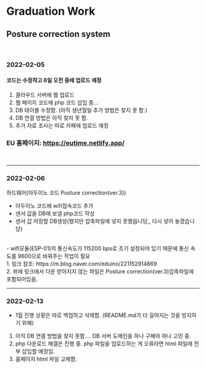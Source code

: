# Graduation Work

## Posture correction system

<br/>

### 2022-02-05
#### 코드는 수정하고 6일 오전 중에 업로드 예정
1. 클라우드 서버에 웹 업로드
2. 웹 페이지 코드에 php 코드 삽입 중...
3. DB 테이블 수정함. (아직 생년월일 추가 방법은 찾지 못 함.)
4. DB 연결 방법은 아직 찾지 못 함.
5. 추가 자료 조사는 따로 카페에 업로드 예정

### EU 홈페이지: https://eutime.netlify.app/

<br/>

---
### 2022-02-06
하드웨어(아두이노 코드 Posture correction(ver.3))
- 아두이노 코드에 wifi접속코드 추가
- 센서 값을 DB에 보낼 php코드 작성
- 센서 값 저장할 DB생성(했지만 압축파일에 넣지 못했읍니당,, 다시 넣어 놓겠습니당)
<br/>
- wifi모듈(ESP-01)의 통신속도가 115200 bps로 초기 설정되어 있기 때문에 통신 속도를 9600으로 바꿔주는 작업이 필요 </br>
  1. 링크 참조: https://m.blog.naver.com/eduino/221152914869 </br>
  2. 위에 링크에서 다운 받아지지 않는 파일은 Posture correction(ver.3)압축파일에 포함되어있음.


<br/>

---
### 2022-02-13
- 1월 진행 상황은 따로 백업하고 삭제함. (README.md가 더 길어지는 것을 방지하기 위해)
1. 아직 DB 연결 방법을 찾지 못함.... DB 서버 도메인을 하나 구해야 하나 고민 중.
2. php 다운로드 해결은 진행 중. php 파일을 업로드하는 게 오류라면 html 파일에 전부 삽입할 예정임.
3. 홈페이지 html 파일 교체함.
